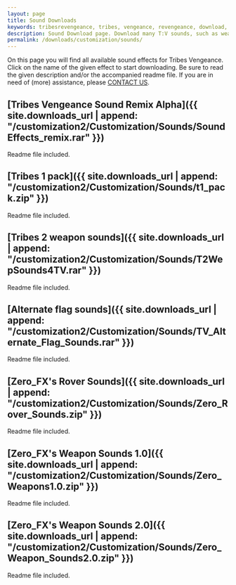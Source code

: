 ```yaml
---
layout: page
title: Sound Downloads
keywords: tribesrevengeance, tribes, vengeance, revengeance, download, sound, effect, t1, t2, 1, 2, flag, rover, weapon
description: Sound Download page. Download many T:V sounds, such as weapon sounds and more!
permalink: /downloads/customization/sounds/
---
```


On this page you will find all available sound effects for Tribes Vengeance. Click on the name of the given effect to start downloading. Be sure to read the given description and/or the accompanied readme file. If you are in need of (more) assistance, please [CONTACT US](/contact).

  
  

## [Tribes Vengeance Sound Remix Alpha]({{ site.downloads_url | append: "/customization2/Customization/Sounds/SoundEffects_remix.rar" }})

Readme file included.

  
  

## [Tribes 1 pack]({{ site.downloads_url | append: "/customization2/Customization/Sounds/t1_pack.zip" }})

Readme file included.

  
  

## [Tribes 2 weapon sounds]({{ site.downloads_url | append: "/customization2/Customization/Sounds/T2WepSounds4TV.rar" }})

Readme file included.

  
  

## [Alternate flag sounds]({{ site.downloads_url | append: "/customization2/Customization/Sounds/TV_Alternate_Flag_Sounds.rar" }})

Readme file included.

  
  

## [Zero\_FX's Rover Sounds]({{ site.downloads_url | append: "/customization2/Customization/Sounds/Zero_Rover_Sounds.zip" }})

Readme file included.

  
  

## [Zero\_FX's Weapon Sounds 1.0]({{ site.downloads_url | append: "/customization2/Customization/Sounds/Zero_Weapons1.0.zip" }})

Readme file included.

  
  

## [Zero\_FX's Weapon Sounds 2.0]({{ site.downloads_url | append: "/customization2/Customization/Sounds/Zero_Weapon_Sounds2.0.zip" }})

Readme file included.
